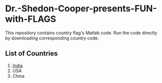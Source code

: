 # Dr.-Shedon-Cooper-presents-FUN-with-FLAGS
This repository contains country flag's Matlab code. Run the code directly by downloading corresponding country code.
## List of Countries
   1. [India](www.google.com)
   2. USA
   3. China
